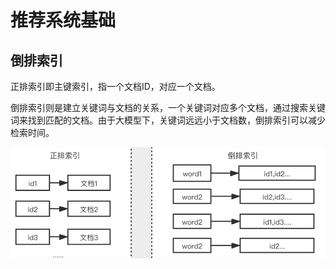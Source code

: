 # 推荐系统基础

## 倒排索引
正排索引即主键索引，指一个文档ID，对应一个文档。

倒排索引则是建立关键词与文档的关系，一个关键词对应多个文档，通过搜索关键词来找到匹配的文档。由于大模型下，关键词远远小于文档数，倒排索引可以减少检索时间。

![正排索引与倒排索引](./asset/2.0_ivfx.png)